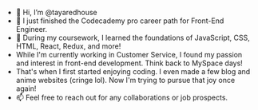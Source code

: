 - 👋 Hi, I’m @tayaredhouse
- 👀 I just finished the Codecademy pro career path for Front-End Engineer. 
- 🌱 During my coursework, I learned the foundations of JavaScript, CSS, HTML, React, Redux, and more!
- While I'm currently working in Customer Service, I found my passion and interest in front-end development. Think back to MySpace days!
- That's when I first started enjoying coding. I even made a few blog and anime websites (cringe lol). Now I'm trying to pursue that joy once again! 
- 📫 Feel free to reach out for any collaborations or job prospects. 

<!---
tayaredhouse/tayaredhouse is a ✨ special ✨ repository because its `README.md` (this file) appears on your GitHub profile.
You can click the Preview link to take a look at your changes.
--->

